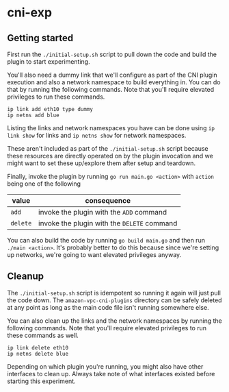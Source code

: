 # cni-exp

## Getting started

First run the `./initial-setup.sh` script to pull down the code and build the plugin to start experimenting.

You'll also need a dummy link that we'll configure as part of the CNI plugin execution and also a network namespace to build everything in. You can do that by running the following commands. Note that you'll require elevated privileges to run these commands.

```
ip link add eth10 type dummy
ip netns add blue
```

Listing the links and network namespaces you have can be done using `ip link show` for links and `ip netns show` for network namespaces.

These aren't included as part of the `./initial-setup.sh` script because these resources are directly operated on by the plugin invocation and we might want to set these up/explore them after setup and teardown.

Finally, invoke the plugin by running `go run main.go <action>` with `action` being one of the following

| value    | consequence                                 |
| -------- | ------------------------------------------- |
| `add`    | invoke the plugin with the `ADD` command    |
| `delete` | invoke the plugin with the `DELETE` command |

You can also build the code by running `go build main.go` and then run `./main <action>`. It's probably better to do this because since we're setting up networks, we're going to want elevated privileges anyway.

## Cleanup

The `./initial-setup.sh` script is idempotent so running it again will just pull the code down. The `amazon-vpc-cni-plugins` directory can be safely deleted at any point as long as the main code file isn't running somewhere else.

You can also clean up the links and the network namespaces by running the following commands. Note that you'll require elevated privileges to run these commands as well.

```
ip link delete eth10
ip netns delete blue
```

Depending on which plugin you're running, you might also have other interfaces to clean up. Always take note of what interfaces existed before starting this experiment.
